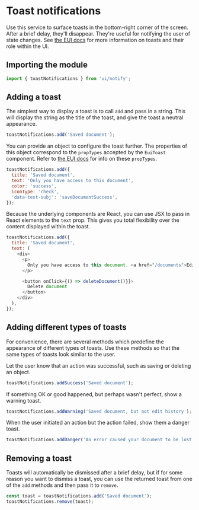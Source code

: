 # Toast notifications

Use this service to surface toasts in the bottom-right corner of the screen. After a brief delay, they'll disappear. They're useful for notifying the user of state changes. See [the EUI docs](elastic.github.io/eui/) for more information on toasts and their role within the UI.

## Importing the module

```js
import { toastNotifications } from 'ui/notify';
```

## Adding a toast

The simplest way to display a toast is to call `add` and pass in a string. This will display the string as the title of the toast, and give the toast a neutral appearance.

```js
toastNotifications.add('Saved document');
```

You can provide an object to configure the toast further. The properties of this object correspond to the `propTypes` accepted by the `EuiToast` component. Refer to [the EUI docs](elastic.github.io/eui/) for info on these `propTypes`.

```js
toastNotifications.add({
  title: 'Saved document',
  text: 'Only you have access to this document',
  color: 'success',
  iconType: 'check',
  'data-test-subj': 'saveDocumentSuccess',
});
```

Because the underlying components are React, you can use JSX to pass in React elements to the `text` prop. This gives you total flexibility over the content displayed within the toast.

```js
toastNotifications.add({
  title: 'Saved document',
  text: (
    <div>
      <p>
        Only you have access to this document. <a href="/documents">Edit permissions.</a>
      </p>

      <button onClick={() => deleteDocument()}}>
        Delete document
      </button>
    </div>
  ),
});
```

## Adding different types of toasts

For convenience, there are several methods which predefine the appearance of different types of toasts. Use these methods so that the same types of toasts look similar to the user.

Let the user know that an action was successful, such as saving or deleting an object.

```js
toastNotifications.addSuccess('Saved document');
```

If something OK or good happened, but perhaps wasn't perfect, show a warning toast.

```js
toastNotifications.addWarning('Saved document, but not edit history');
```

When the user initiated an action but the action failed, show them a danger toast.

```js
toastNotifications.addDanger('An error caused your document to be lost');
```

## Removing a toast

Toasts will automatically be dismissed after a brief delay, but if for some reason you want to dismiss a toast, you can use the returned toast from one of the `add` methods and then pass it to `remove`.

```js
const toast = toastNotifications.add('Saved document');
toastNotifications.remove(toast);
```
